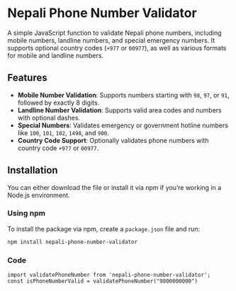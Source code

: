 # Nepali Phone Number Validator

A simple JavaScript function to validate Nepali phone numbers, including mobile numbers, landline numbers, and special emergency numbers. It supports optional country codes (`+977` or `00977`), as well as various formats for mobile and landline numbers.

## Features

- **Mobile Number Validation**: Supports numbers starting with `98`, `97`, or `91`, followed by exactly 8 digits.
- **Landline Number Validation**: Supports valid area codes and numbers with optional dashes.
- **Special Numbers**: Validates emergency or government hotline numbers like `100`, `101`, `102`, `1498`, and `900`.
- **Country Code Support**: Optionally validates phone numbers with country code `+977` or `00977`.

## Installation

You can either download the file or install it via npm if you’re working in a Node.js environment.

### Using npm

To install the package via npm, create a `package.json` file and run:

```bash
npm install nepali-phone-number-validator
```

### Code

```code
import validatePhoneNumber from 'nepali-phone-number-validator';
const isPhoneNumberValid = validatePhoneNumber("9800000000")
```
